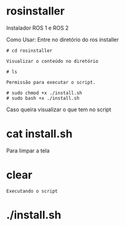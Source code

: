 # rosinstaller
Instalador ROS 1 e ROS 2

Como Usar:
	Entre no diretório do ros installer

	# cd rosinstaller

	Visualizar o conteúdo no diretório

	# ls
	
	Permissão para executar o script.

	# sudo chmod +x ./install.sh
	# sudo bash +x ./install.sh
	
Caso queira visualizar o que tem no script
	
# cat install.sh

Para limpar a tela

# clear

	Executando o script
	
# ./install.sh
